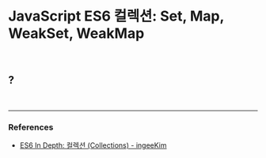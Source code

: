 # JavaScript ES6 컬렉션: Set, Map, WeakSet, WeakMap

<br>

## ?

<br>

---

### References

- [ES6 In Depth: 컬렉션 (Collections) - ingeeKim](http://hacks.mozilla.or.kr/2015/12/es6-in-depth-collections/)
